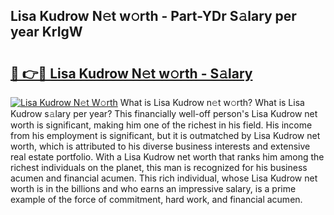 ## Lisa Kudrow N𝚎t w𝚘rth - Part-YDr S𝚊lary per year KrIgW

# <h2><a href="http://gc0t9q.nevu.top/?p=Lisa+Kudrow">🔗 👉🔴 Lisa Kudrow N𝚎t w𝚘rth - S𝚊lary</a></h2>

[![Lisa Kudrow N𝚎t W𝚘rth](https://i.imgur.com/Oavwk0R.jpeg)](http://gc0t9q.nevu.top/?p=Lisa+Kudrow)
What is Lisa Kudrow n𝚎t w𝚘rth? What is Lisa Kudrow s𝚊lary per year?
This financially well-off person's Lisa Kudrow net worth is significant, making him one of the richest in his field. His income from his employment is significant, but it is outmatched by Lisa Kudrow net worth, which is attributed to his diverse business interests and extensive real estate portfolio. With a Lisa Kudrow net worth that ranks him among the richest individuals on the planet, this man is recognized for his business acumen and financial acumen. This rich individual, whose Lisa Kudrow net worth is in the billions and who earns an impressive salary, is a prime example of the force of commitment, hard work, and financial acumen.
